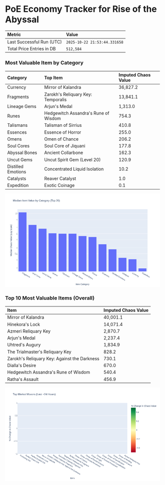 # PoE Economy Tracker for Rise of the Abyssal

<!-- START_MAINTENANCE -->
| Metric | Value |
|:---|:---|
| Last Successful Run (UTC) | `2025-10-22 21:53:44.331658` |
| Total Price Entries in DB | `512,584` |

<!-- END_MAINTENANCE -->

<!-- START_DATAFRAME_DEBUG -->
<!-- END_DATAFRAME_DEBUG -->

<!-- START_CATEGORY_ANALYSIS -->
### Most Valuable Item by Category
| Category | Top Item | Imputed Chaos Value |
| :--- | :--- | :--- |
| Currency | Mirror of Kalandra | 36,827.2 |
| Fragments | Zarokh's Reliquary Key: Temporalis | 13,841.1 |
| Lineage Gems | Arjun's Medal | 1,313.0 |
| Runes | Hedgewitch Assandra's Rune of Wisdom | 754.3 |
| Talismans | Talisman of Sirrius | 410.8 |
| Essences | Essence of Horror | 255.0 |
| Omens | Omen of Chance | 206.2 |
| Soul Cores | Soul Core of Jiquani | 177.8 |
| Abyssal Bones | Ancient Collarbone | 162.3 |
| Uncut Gems | Uncut Spirit Gem (Level 20) | 120.9 |
| Distilled Emotions | Concentrated Liquid Isolation | 10.2 |
| Catalysts | Reaver Catalyst | 1.0 |
| Expedition | Exotic Coinage | 0.1 |


![Category Analysis Chart](charts/category_analysis.png)
<!-- END_ANALYSIS -->

<!-- START_ANALYSIS -->
### Top 10 Most Valuable Items (Overall)
| Item | Imputed Chaos Value |
| :--- | :--- |
| Mirror of Kalandra | 40,001.1 |
| Hinekora's Lock | 14,071.4 |
| Azmeri Reliquary Key | 2,870.7 |
| Arjun's Medal | 2,237.4 |
| Uhtred's Augury | 1,834.9 |
| The Trialmaster's Reliquary Key | 828.2 |
| Zarokh's Reliquary Key: Against the Darkness | 730.1 |
| Dialla's Desire | 670.0 |
| Hedgewitch Assandra's Rune of Wisdom | 540.4 |
| Ratha's Assault | 456.9 |


![Market Movers Chart](charts/market_movers.png)
<!-- END_ANALYSIS -->
